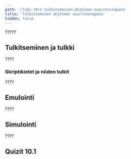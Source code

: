 ```yaml
---
path: '/luku-10/1-tulkitseminen-ohjelman-suoritustapana'
title: 'Tulkitseminen ohjelman suoritustapana'
hidden: false
---
```


<div>
<lead>?????</lead>
</div>

## Tulkitseminen ja tulkki
????

### Skriptikielet ja niiden tulkit
????

## Emulointi
????

## Simulointi
????


## Quizit 10.1
<!-- Quiz 10.1.?? -->
<div><quiz id="4b44871b-2fe7-4fe1-978c-267d5bf8de80"></quiz></div>
